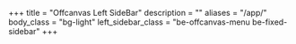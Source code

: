 +++
title = "Offcanvas Left SideBar"
description = ""
aliases = "/app/"
body_class = "bg-light"
left_sidebar_class = "be-offcanvas-menu be-fixed-sidebar"
+++
